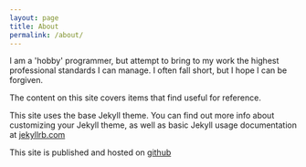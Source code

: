 ```yaml
---
layout: page
title: About
permalink: /about/
---
```


I am a 'hobby' programmer, but attempt to bring to my work the highest professional standards I can manage. I often fall short, but I hope I can be forgiven.

The content on this site covers items that find useful for reference.

This site uses the base Jekyll theme. You can find out more info about customizing your Jekyll theme, as well as basic Jekyll usage documentation at [jekyllrb.com](https://jekyllrb.com/)

This site is published and hosted on [github](https://psionman.github.io/psionman_set/)
